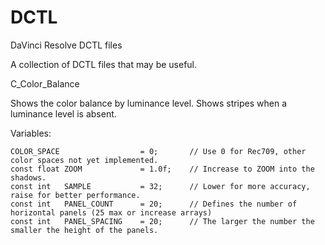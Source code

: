 # DCTL
DaVinci Resolve DCTL files

A collection of DCTL files that may be useful.

C_Color_Balance

Shows the color balance by luminance level. Shows stripes when a luminance level is absent.

Variables:

```
COLOR_SPACE                  = 0;       // Use 0 for Rec709, other color spaces not yet implemented.
const float ZOOM             = 1.0f;    // Increase to ZOOM into the shadows.
const int   SAMPLE           = 32;      // Lower for more accuracy, raise for better performance.
const int   PANEL_COUNT      = 20;      // Defines the number of horizontal panels (25 max or increase arrays)
const int   PANEL_SPACING    = 20;      // The larger the number the smaller the height of the panels. 
``` 
